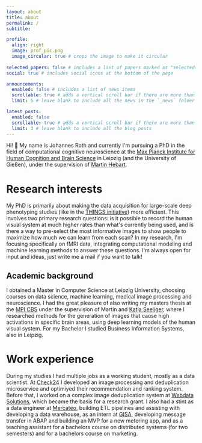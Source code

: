 ```yaml
---
layout: about
title: about
permalink: /
subtitle: 

profile:
  align: right
  image: prof_pic.png
  image_circular: true # crops the image to make it circular
  
selected_papers: false # includes a list of papers marked as "selected={true}"
social: true # includes social icons at the bottom of the page

announcements:
  enabled: false # includes a list of news items
  scrollable: true # adds a vertical scroll bar if there are more than 3 news items
  limit: 5 # leave blank to include all the news in the `_news` folder

latest_posts:
  enabled: false
  scrollable: true # adds a vertical scroll bar if there are more than 3 new posts items
  limit: 3 # leave blank to include all the blog posts
---
```


Hi! :wave: My name is Johannes Roth and currently I'm pursuing a PhD in the field of computational cognitive neuroscience at the [Max Planck Institute for Human Cognition and Brain Science](cbs.mpg.de/) in Leipzig (and the University of Gießen), under the supervision of [Martin Hebart](http://martin-hebart.de/).

# Research interests
My PhD is primarily about making the data acquisition for large-scale deep phenotyping studies (like in the [THINGS initiative](https://things-initiative.org/)) more efficient. This involves two primary research questions: is it possible to record the human visual system at much higher rates than what's currently being used, and is there a way to pre-select the most informative images to show people to maximize how much we can learn from each scan? In my research, I'm focusing specifically on fMRI data, integrating computational modeling and machine learning methods to answer these questions. I'm always open for input and ideas, just write me a mail if you want to talk!

## Academic background
I obtained a Master in Computer Science at Leipzig University, choosing courses on data science, machine learning, medical image processing and neuroscience. I had the great pleasure of also writing my masters thesis at the [MPI CBS](https://www.cbs.mpg.de/independent-research-groups/vision-and-computational-cognition) under the supervision of Martin and [Katja Seeliger](http://seeliger.space/), where I researched methods for the generation of images that cause high activations in specific brain areas, using deep learning models of the human visual system. For my Bachelor I studied Business Information Systems, also in Leipzig.

# Work experience
During my studies I had multiple jobs as a working student, mostly as a data scientist. At [Check24](https://urlaub.check24.de) I developed an image processing and deduplication microservice and optimiyed their recommendation and ranking system. Before that, I worked on a complex image deduplication system at [Webdata Solutions](https://webdata-solutions.com/), which became the basis for a research grant. I also had a stint as a data engineer at [Mercateo](http://www.mercateo.com/), building ETL pipelines and assisting with developing a data warehouse, as an intern at [GISA](https://www.gisa.de/), developing message transfer in ABAP and building an MVP for a new metering app, and as a teaching assistant for a bachelors course on distributed systems (for two semesters) and for a bachelors course on marketing.  